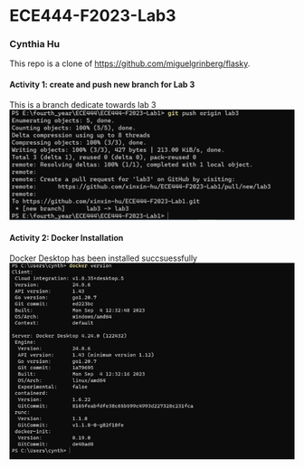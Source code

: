 # ECE444-F2023-Lab3
### Cynthia Hu
This repo is a clone of 
https://github.com/miguelgrinberg/flasky.


#### Activity 1: create and push new branch for Lab 3
This is a branch dedicate towards lab 3
![Alt text](ScreenShot/Activity1_create_new_branch.png)

#### Activity 2: Docker Installation
Docker Desktop has been installed succsuessfully
![Alt text](ScreenShot/Activity2_lab3_docker_install.PNG)
